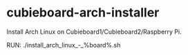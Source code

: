 cubieboard-arch-installer
=========================

Install Arch Linux on Cubieboard1/Cubieboard2/Raspberry Pi.

RUN:
	./install_arch_linux_-_%board%.sh
